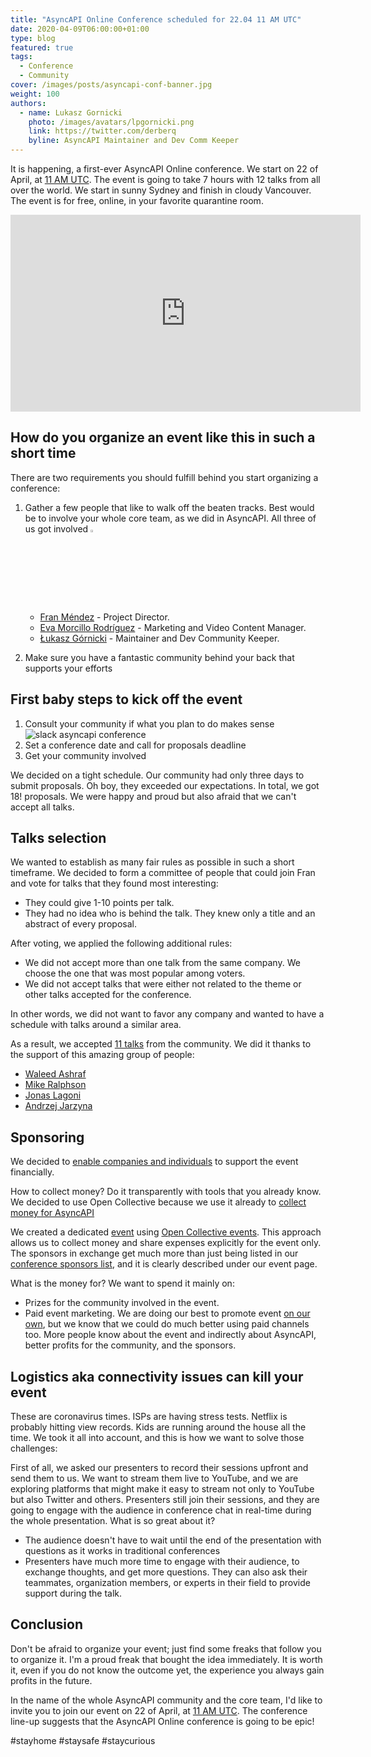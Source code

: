 ```yaml
---
title: "AsyncAPI Online Conference scheduled for 22.04 11 AM UTC"
date: 2020-04-09T06:00:00+01:00
type: blog
featured: true
tags:
  - Conference
  - Community
cover: /images/posts/asyncapi-conf-banner.jpg
weight: 100
authors:
  - name: Lukasz Gornicki
    photo: /images/avatars/lpgornicki.png
    link: https://twitter.com/derberq
    byline: AsyncAPI Maintainer and Dev Comm Keeper
---
```


It is happening, a first-ever AsyncAPI Online conference. We start on 22 of April, at [11 AM UTC](https://everytimezone.com/s/52eb2b62). The event is going to take 7 hours with 12 talks from all over the world. We start in sunny Sydney and finish in cloudy Vancouver. The event is for free, online, in your favorite quarantine room.

<iframe width="560" height="315" src="https://www.youtube.com/embed/EsCiDSwfAMw" frameborder="0" allow="accelerometer; autoplay; encrypted-media; gyroscope; picture-in-picture" allowfullscreen></iframe>

## How do you organize an event like this in such a short time

There are two requirements you should fulfill behind you start organizing a conference:

1. Gather a few people that like to walk off the beaten tracks. Best would be to involve your whole core team, as we did in AsyncAPI. All three of us got involved <img alt="" style="width: 3%;margin: auto;" src="https://emojis.slackmojis.com/emojis/images/1463602125/429/troll.png">

    - [Fran Méndez](https://twitter.com/fmvilas) - Project Director.
    - [Eva Morcillo Rodríguez](https://twitter.com/e_morcillo) - Marketing and Video Content Manager.
    - [Łukasz Górnicki](https://twitter.com/derberq) - Maintainer and Dev Community Keeper.

2. Make sure you have a fantastic community behind your back that supports your efforts

## First baby steps to kick off the event

1. Consult your community if what you plan to do makes sense
![slack asyncapi conference](/images/posts/slack-conference.png)
2. Set a conference date and call for proposals deadline
3. Get your community involved

We decided on a tight schedule. Our community had only three days to submit proposals. Oh boy, they exceeded our expectations. In total, we got 18! proposals. We were happy and proud but also afraid that we can't accept all talks.

## Talks selection

We wanted to establish as many fair rules as possible in such a short timeframe. We decided to form a committee of people that could join Fran and vote for talks that they found most interesting:

- They could give 1-10 points per talk.
- They had no idea who is behind the talk. They knew only a title and an abstract of every proposal.

After voting, we applied the following additional rules:

- We did not accept more than one talk from the same company. We choose the one that was most popular among voters. 
- We did not accept talks that were either not related to the theme or other talks accepted for the conference.

In other words, we did not want to favor any company and wanted to have a schedule with talks around a similar area.

As a result, we accepted [11 talks](https://www.asyncapiconf.com/#schedule) from the community. We did it thanks to the support of this amazing group of people: 

- [Waleed Ashraf](https://twitter.com/WaleedAshraf01)
- [Mike Ralphson](https://twitter.com/PermittedSoc)
- [Jonas Lagoni](https://github.com/jonaslagoni/)
- [Andrzej Jarzyna](https://twitter.com/pieroginomicon)

## Sponsoring

We decided to [enable companies and individuals](https://github.com/asyncapi/asyncapi/issues/372) to support the event financially.

How to collect money? Do it transparently with tools that you already know. We decided to use Open Collective because we use it already to [collect money for AsyncAPI](https://opencollective.com/asyncapi)

We created a dedicated [event](https://opencollective.com/asyncapi-online-conference-fd574661/) using [Open Collective events](https://docs.opencollective.com/help/collectives/events#create-an-event). This approach allows us to collect money and share expenses explicitly for the event only. The sponsors in exchange get much more than just being listed in our [conference sponsors list](https://www.asyncapiconf.com/#sponsors), and it is clearly described under our event page.

What is the money for? We want to spend it mainly on:

- Prizes for the community involved in the event. 
- Paid event marketing. We are doing our best to promote event [on our own](https://github.com/asyncapi/asyncapi/issues/369), but we know that we could do much better using paid channels too. More people know about the event and indirectly about AsyncAPI, better profits for the community, and the sponsors.

## Logistics aka connectivity issues can kill your event

These are coronavirus times. ISPs are having stress tests. Netflix is probably hitting view records. Kids are running around the house all the time. We took it all into account, and this is how we want to solve those challenges:

First of all, we asked our presenters to record their sessions upfront and send them to us. We want to stream them live to YouTube, and we are exploring platforms that might make it easy to stream not only to YouTube but also Twitter and others. Presenters still join their sessions, and they are going to engage with the audience in conference chat in real-time during the whole presentation. What is so great about it?

- The audience doesn't have to wait until the end of the presentation with questions as it works in traditional conferences
- Presenters have much more time to engage with their audience, to exchange thoughts, and get more questions. They can also ask their teammates, organization members, or experts in their field to provide support during the talk. 

## Conclusion

Don't be afraid to organize your event; just find some freaks that follow you to organize it. I'm a proud freak that bought the idea immediately. It is worth it, even if you do not know the outcome yet, the experience you always gain profits in the future.

In the name of the whole AsyncAPI community and the core team, I'd like to invite you to join our event on 22 of April, at [11 AM UTC](https://everytimezone.com/s/52eb2b62). The conference line-up suggests that the AsyncAPI Online conference is going to be epic!

#stayhome #staysafe #staycurious



